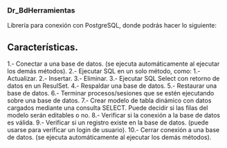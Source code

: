 ### Dr_BdHerramientas
Librería para conexión con PostgreSQL, donde podrás hacer lo siguiente:
## Características.
1.- Conectar a una base de datos. (se ejecuta automáticamente al ejecutar los demás métodos).
2.- Ejecutar SQL en un solo método, como:
 1.- Actualizar.
 2.- Insertar.
 3.- Eliminar.
3.- Ejecutar SQL Select con retorno de datos en un ResulSet.
4.- Respaldar una base de datos.
5.- Restaurar una base de datos.
6.- Terminar procesos/sesiones que se estén ejecutando sobre una base de datos.
7.- Crear modelo de tabla dinámico con datos cargados mediante una consulta SELECT.
    Puede decidir si las filas del modelo serán editables o no.
8.- Verificar si la conexión a la base de datos es válida.
9.- Verificar si un registro existe en la base de datos. (puede usarse para verificar un login de usuario).
10.- Cerrar conexión a una base de datos. (se ejecuta automáticamente al ejecutar los demás métodos).
